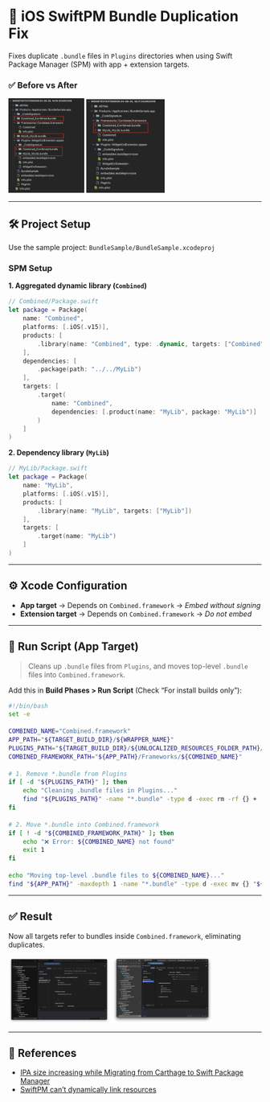 # 🧩 iOS SwiftPM Bundle Duplication Fix

Fixes duplicate `.bundle` files in `Plugins` directories when using Swift Package Manager (SPM) with app + extension targets.

### ✅ Before vs After  
<p>
  <img src="https://github.com/chanonly123/ios-spm-bundle-issue-fix/blob/main/before.png?raw=true" width="30%" />
  <img src="https://github.com/chanonly123/ios-spm-bundle-issue-fix/blob/main/after.png?raw=true" width="31%" />
</p>

---

## 🛠 Project Setup

Use the sample project: `BundleSample/BundleSample.xcodeproj`

### SPM Setup

**1. Aggregated dynamic library (`Combined`)**
```swift
// Combined/Package.swift
let package = Package(
    name: "Combined",
    platforms: [.iOS(.v15)],
    products: [
        .library(name: "Combined", type: .dynamic, targets: ["Combined"])
    ],
    dependencies: [
        .package(path: "../../MyLib")
    ],
    targets: [
        .target(
            name: "Combined",
            dependencies: [.product(name: "MyLib", package: "MyLib")]
        )
    ]
)
```

**2. Dependency library (`MyLib`)**
```swift
// MyLib/Package.swift
let package = Package(
    name: "MyLib",
    platforms: [.iOS(.v15)],
    products: [
        .library(name: "MyLib", targets: ["MyLib"])
    ],
    targets: [
        .target(name: "MyLib")
    ]
)
```

---

## ⚙️ Xcode Configuration

- **App target** → Depends on `Combined.framework` → *Embed without signing*  
- **Extension target** → Depends on `Combined.framework` → *Do not embed*

---

## 🧹 Run Script (App Target)

> Cleans up `.bundle` files from `Plugins`, and moves top-level `.bundle` files into `Combined.framework`.

Add this in **Build Phases > Run Script** (Check “For install builds only”):

```bash
#!/bin/bash
set -e

COMBINED_NAME="Combined.framework"
APP_PATH="${TARGET_BUILD_DIR}/${WRAPPER_NAME}"
PLUGINS_PATH="${TARGET_BUILD_DIR}/${UNLOCALIZED_RESOURCES_FOLDER_PATH}/Plugins"
COMBINED_FRAMEWORK_PATH="${APP_PATH}/Frameworks/${COMBINED_NAME}"

# 1. Remove *.bundle from Plugins
if [ -d "${PLUGINS_PATH}" ]; then
    echo "Cleaning .bundle files in Plugins..."
    find "${PLUGINS_PATH}" -name "*.bundle" -type d -exec rm -rf {} +
fi

# 2. Move *.bundle into Combined.framework
if [ ! -d "${COMBINED_FRAMEWORK_PATH}" ]; then
    echo "❌ Error: ${COMBINED_NAME} not found"
    exit 1
fi

echo "Moving top-level .bundle files to ${COMBINED_NAME}..."
find "${APP_PATH}" -maxdepth 1 -name "*.bundle" -type d -exec mv {} "${COMBINED_FRAMEWORK_PATH}" \;
```

---

## ✅ Result

Now all targets refer to bundles inside `Combined.framework`, eliminating duplicates.

<img src="https://github.com/chanonly123/ios-spm-bundle-issue-fix/blob/main/config1.png?raw=true" width="40%" />
<img src="https://github.com/chanonly123/ios-spm-bundle-issue-fix/blob/main/config2.png?raw=true" width="40%" />

---

## 🔗 References

- [IPA size increasing while Migrating from Carthage to Swift Package Manager](https://forums.swift.org/t/ipa-size-increasing-while-migrating-from-carthage-to-swift-package-manager-in-application-with-multiple-extension-framework-targets/50315)
- [SwiftPM can’t dynamically link resources](https://forums.swift.org/t/swiftpm-cant-dynamically-link-resources/70573/4)
